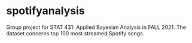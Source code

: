 # spotifyanalysis
Group project for STAT 431: Applied Bayesian Analysis in FALL 2021. 
The dataset concerns top 100 most streamed Spotify songs.
